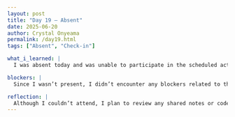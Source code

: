 ```yaml
---
layout: post
title: "Day 19 – Absent"
date: 2025-06-20
author: Crystal Onyeama
permalink: /day19.html
tags: ["Absent", "Check-in"]

what_i_learned: |
  I was absent today and was unable to participate in the scheduled activities.

blockers: |
  Since I wasn’t present, I didn’t encounter any blockers related to the day’s work. I’ll be checking in with my group to catch up on anything I missed.

reflection: |
  Although I couldn’t attend, I plan to review any shared notes or code updates to stay aligned with my team and project goals.
---
```

